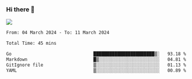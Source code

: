 ### Hi there 👋️

![](https://komarev.com/ghpvc/?username=Loner1024)

<!--START_SECTION:waka-->

```txt
From: 04 March 2024 - To: 11 March 2024

Total Time: 45 mins

Go                               ███████████████████████▒░   93.18 %
Markdown                         █▒░░░░░░░░░░░░░░░░░░░░░░░   04.81 %
GitIgnore file                   ▒░░░░░░░░░░░░░░░░░░░░░░░░   01.13 %
YAML                             ▒░░░░░░░░░░░░░░░░░░░░░░░░   00.89 %
```

<!--END_SECTION:waka-->



